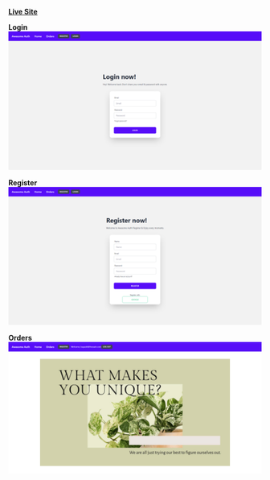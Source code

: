 **[Live Site](https://sparkly-faun-19993f.netlify.app/login)**

**Login**
![](src/readmeImg/logIn.png)

**Register**
![](src/readmeImg/register.png)

**Orders**
![](src/readmeImg/order.png)
